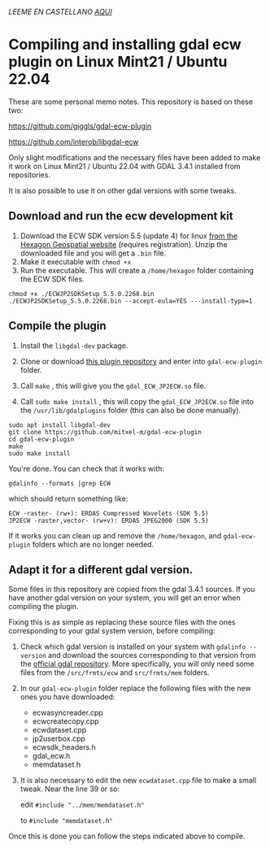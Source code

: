 _LEEME EN CASTELLANO [AQUI](README_es.md)_
# Compiling and installing gdal ecw plugin on Linux Mint21 / Ubuntu 22.04

These are some personal memo notes. This repository is based on these two:
 
https://github.com/giggls/gdal-ecw-plugin

https://github.com/interob/libgdal-ecw

Only slight modifications and the necessary files have been added to make it work on Linux Mint21 / Ubuntu 22.04 with GDAL 3.4.1 installed from repositories.

It is also possible to use it on other gdal versions with some tweaks.

## Download and run the ecw development kit 


1. Download the ECW SDK version 5.5 (update 4) for linux [from the Hexagon Geospatial website](http://download.hexagongeospatial.com/downloads/ecw/erdas-ecw-jp2-sdk-v5-5-update-4-linux) (requires registration). Unzip the downloaded file and you will get a `.bin` file.
1. Make it executable with `chmod +x`
1. Run the executable. This will create a `/home/hexagon` folder containing the ECW SDK files. 


```
chmod +x ./ECWJP2SDKSetup_5.5.0.2268.bin
./ECWJP2SDKSetup_5.5.0.2268.bin --accept-eula=YES ---install-type=1
``` 

## Compile the plugin

1. Install the `libgdal-dev` package. 

2. Clone or download [this plugin repository](https://github.com/mitxel-m/gdal-ecw-plugin) and enter into `gdal-ecw-plugin` folder. 

2. Call `make` , this will give you the `gdal_ECW_JP2ECW.so` file.
3. Call `sudo make install` , this will copy the `gdal_ECW_JP2ECW.so` file into the `/usr/lib/gdalplugins` folder (this can also be done manually).

```
sudo apt install libgdal-dev
git clone https://github.com/mitxel-m/gdal-ecw-plugin
cd gdal-ecw-plugin
make
sudo make install 
```
You're done. You can check that it works with:
```
gdalinfo --formats |grep ECW
```
which should return something like:
```
ECW -raster- (rw+): ERDAS Compressed Wavelets (SDK 5.5)
JP2ECW -raster,vector- (rw+v): ERDAS JPEG2000 (SDK 5.5)
``` 
If it works you can clean up and remove the `/home/hexagon`, and `gdal-ecw-plugin` folders which are no longer needed. 


## Adapt it for a different gdal version.

Some files in this repository are copied from the gdal 3.4.1 sources. If you have another gdal version on your system, you will get an error when compiling the plugin. 

Fixing this is as simple as replacing these source files with the ones corresponding to your gdal system version, before compiling:

1. Check which gdal version is installed on your system with `gdalinfo --version` and download the sources corresponding to that version from the [official gdal repository](https://github.com/OSGeo/gdal/releases). More specifically, you will only need some files from the `/src/frmts/ecw` and `src/frmts/mem` folders.
2. In our `gdal-ecw-plugin` folder replace the following files with the new ones you have downloaded:
   - ecwasyncreader.cpp
   - ecwcreatecopy.cpp
   - ecwdataset.cpp
   - jp2userbox.cpp
   - ecwsdk_headers.h
   - gdal_ecw.h
   - memdataset.h
 
3. It is also necessary to edit the new `ecwdataset.cpp` file to make a small tweak. Near the line 39 or so: 
 
     edit   `#include "../mem/memdataset.h"`
 
     to  `#include "memdataset.h"`

Once this is done you can follow the steps indicated above to compile.
